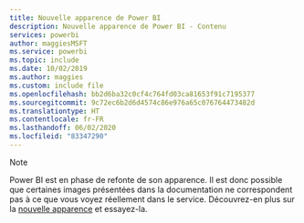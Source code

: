 ```yaml
---
title: Nouvelle apparence de Power BI
description: Nouvelle apparence de Power BI - Contenu
services: powerbi
author: maggiesMSFT
ms.service: powerbi
ms.topic: include
ms.date: 10/02/2019
ms.author: maggies
ms.custom: include file
ms.openlocfilehash: bb2d6ba32c0cf4c764fd03ca81653f91c7195377
ms.sourcegitcommit: 9c72ec6b2d6d4574c86e976a65c076764473482d
ms.translationtype: HT
ms.contentlocale: fr-FR
ms.lasthandoff: 06/02/2020
ms.locfileid: "83347290"
---
```

> [!NOTE]
> Power BI est en phase de refonte de son apparence. Il est donc possible que certaines images présentées dans la documentation ne correspondent pas à ce que vous voyez réellement dans le service. Découvrez-en plus sur la [nouvelle apparence](../consumer/service-new-look.md) et essayez-la.
